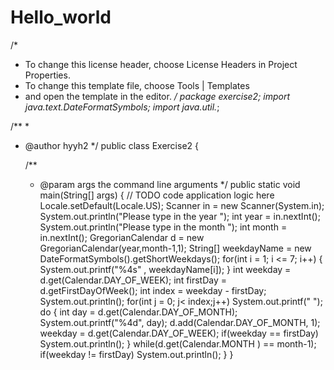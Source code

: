 # Hello_world
/*
 * To change this license header, choose License Headers in Project Properties.
 * To change this template file, choose Tools | Templates
 * and open the template in the editor.
 */
package exercise2;
import java.text.DateFormatSymbols;
import java.util.*;

/**
 *
 * @author hyyh2
 */
public class Exercise2 {

    /**
     * @param args the command line arguments
     */
    public static void main(String[] args) {
        // TODO code application logic here
        Locale.setDefault(Locale.US);
        Scanner in = new Scanner(System.in);
        System.out.println("Please type in the year ");
        int year = in.nextInt();
        System.out.println("Please type in the month ");
        int month = in.nextInt();
        GregorianCalendar d = new GregorianCalendar(year,month-1,1);
        String[] weekdayName = new DateFormatSymbols().getShortWeekdays();
        for(int i = 1; i <= 7; i++)
        {
            System.out.printf("%4s" , weekdayName[i]);
        }
        int weekday = d.get(Calendar.DAY_OF_WEEK);
        int firstDay = d.getFirstDayOfWeek();
        int index = weekday - firstDay;
        System.out.println();
        for(int j = 0; j< index;j++) 
            System.out.printf("    ");
        do
        {
            int day = d.get(Calendar.DAY_OF_MONTH);
            System.out.printf("%4d", day);
            d.add(Calendar.DAY_OF_MONTH, 1);
            weekday = d.get(Calendar.DAY_OF_WEEK);
            if(weekday == firstDay) System.out.println();
        }
        while(d.get(Calendar.MONTH ) == month-1);
        if(weekday != firstDay) System.out.println();
    }
}
